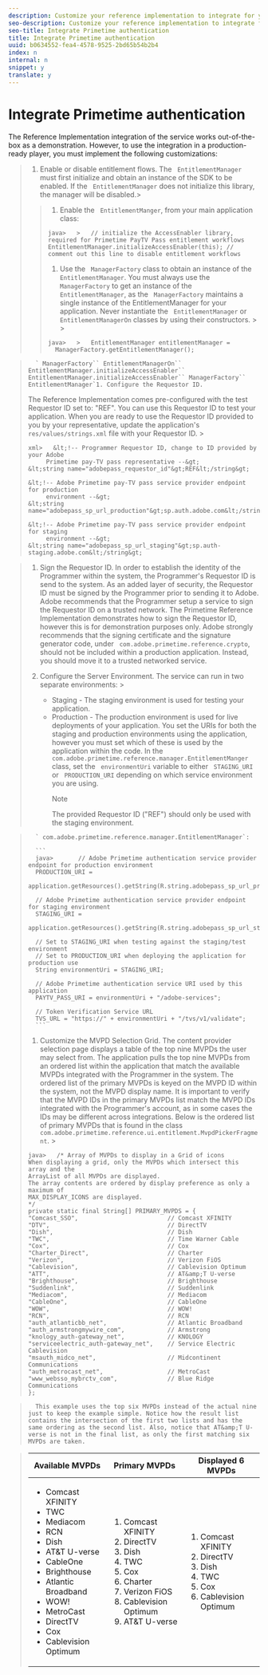 ```yaml
---
description: Customize your reference implementation to integrate for your production environment.
seo-description: Customize your reference implementation to integrate for your production environment.
seo-title: Integrate Primetime authentication
title: Integrate Primetime authentication
uuid: b0634552-fea4-4578-9525-2bd65b54b2b4
index: n
internal: n
snippet: y
translate: y
---
```


# Integrate Primetime authentication

The Reference Implementation integration of the  service works out-of-the-box as a demonstration. However, to use the integration in a production-ready player, you must implement the following customizations:

>1. Enable or disable entitlement flows.
>   The ` EntitlementManager` must first initialize and obtain an instance of the  SDK to be enabled. If the ` EntitlementManager` does not initialize this library, the manager will be disabled.>
>   >1. Enable the ` EntitlementManger`, from your main application class:
>   >
>   >   ```
>   >   java>   >   // initialize the AccessEnabler library, required for Primetime PayTV Pass entitlement workflows 
>   >   EntitlementManager.initializeAccessEnabler(this); // comment out this line to disable entitlement workflows
>   >   ```
>   >
>   >1. Use the ` ManagerFactory` class to obtain an instance of the ` EntitlementManager`.
>   >   You must always use the ` ManagerFactory` to get an instance of the ` EntitlementManager`, as the ` ManagerFactory` maintains a single instance of the EntitlementManager for your application. Never instantiate the ` EntitlementManager` or ` EntitlementManagerOn` classes by using their constructors. >   >
>   >   ```
>   >   java>   >   EntitlementManager entitlementManager =  
>   >     ManagerFactory.getEntitlementManager();
>   >   ```
>   >

>       ` ManagerFactory`` EntitlementManagerOn`` EntitlementManager.initializeAccessEnabler`` EntitlementManager.initializeAccessEnabler`` ManagerFactory`` EntitlementManager`1. Configure the Requestor ID.
>   The Reference Implementation comes pre-configured with the test Requestor ID set to: "REF". You can use this Requestor ID to test your application. When you are ready to use the Requestor ID provided to you by your representative, update the application's ` res/values/strings.xml` file with your Requestor ID. >
>   ```
>   xml>   &lt;!-- Programmer Requestor ID, change to ID provided by your Adobe  
>        Primetime pay-TV pass representative --&gt; 
>   &lt;string name="adobepass_requestor_id"&gt;REF&lt;/string&gt; 
>    
>   &lt;!-- Adobe Primetime pay-TV pass service provider endpoint for production 
>        environment --&gt; 
>   &lt;string name="adobepass_sp_url_production"&gt;sp.auth.adobe.com&lt;/string&gt; 
>    
>   &lt;!-- Adobe Primetime pay-TV pass service provider endpoint for staging  
>        environment --&gt; 
>   &lt;string name="adobepass_sp_url_staging"&gt;sp.auth-staging.adobe.com&lt;/string&gt;
>   ```
>

>1. Sign the Requestor ID.
>   In order to establish the identity of the Programmer within the system, the Programmer's Requestor ID is send to the  system. As an added layer of security, the Requestor ID must be signed by the Programmer prior to sending it to Adobe. Adobe recommends that the Programmer setup a service to sign the Requestor ID on a trusted network. The Primetime Reference Implementation demonstrates how to sign the Requestor ID, however this is for demonstration purposes only. Adobe strongly recommends that the signing certificate and the signature generator code, under ` com.adobe.primetime.reference.crypto`, should not be included within a production application. Instead, you should move it to a trusted networked service.
>
>1. Configure the Server Environment.
>       The service can run in two separate environments: >    
>    * Staging - The staging environment is used for testing your application.
>    * Production - The production environment is used for live deployments of your application.
>       You set the URIs for both the staging and production environments using the application, however you must set which of these is used by the application within the code. In the ` com.adobe.primetime.reference.manager.EntitlementManger` class, set the ` environmentUri` variable to either ` STAGING_URI` or ` PRODUCTION_URI` depending on which  service environment you are using. 
>       >[!NOTE]
>       >
>       >The provided Requestor ID ("REF") should only be used with the staging environment.

>       ` com.adobe.primetime.reference.manager.EntitlementManager`:
>    
>       ```
>       java>       // Adobe Primetime authentication service provider endpoint for production environment 
>       PRODUCTION_URI = 
>         application.getResources().getString(R.string.adobepass_sp_url_production); 
>        
>       // Adobe Primetime authentication service provider endpoint for staging environment 
>       STAGING_URI = 
>         application.getResources().getString(R.string.adobepass_sp_url_staging); 
>        
>       // Set to STAGING_URI when testing against the staging/test environment 
>       // Set to PRODUCTION_URI when deploying the application for production use 
>       String environmentUri = STAGING_URI; 
>        
>       // Adobe Primetime authentication service URI used by this application 
>       PAYTV_PASS_URI = environmentUri + "/adobe-services"; 
>        
>       // Token Verification Service URL 
>       TVS_URL = "https://" + environmentUri + "/tvs/v1/validate";
>       ```
>    
>1. Customize the MVPD Selection Grid.
>   The content provider selection page displays a table of the top nine MVPDs the user may select from. The application pulls the top nine MVPDs from an ordered list within the application that match the available MVPDs integrated with the Programmer in the system. The ordered list of the primary MVPDs is keyed on the MVPD ID within the  system, not the MVPD display name. It is important to verify that the MVPD IDs in the primary MVPDs list match the MVPD IDs integrated with the Programmer's account, as in some cases the IDs may be different across integrations. Below is the ordered list of primary MVPDs that is found in the class ` com.adobe.primetime.reference.ui.entitlement.MvpdPickerFragment`. >
>   ```
>   java>   /* Array of MVPDs to display in a Grid of icons 
>   When displaying a grid, only the MVPDs which intersect this array and the 
>   ArrayList of all MVPDs are displayed. 
>   The array contents are ordered by display preference as only a maximum of 
>   MAX_DISPLAY_ICONS are displayed. 
>   */ 
>   private static final String[] PRIMARY_MVPDS = { 
>   "Comcast_SSO",                         // Comcast XFINITY 
>   "DTV",                                 // DirectTV 
>   "Dish",                                // Dish 
>   "TWC",                                 // Time Warner Cable 
>   "Cox",                                 // Cox 
>   "Charter_Direct",                      // Charter 
>   "Verizon",                             // Verizon FiOS 
>   "Cablevision",                         // Cablevision Optimum 
>   "ATT",                                 // AT&amp;T U-verse 
>   "Brighthouse",                         // Brighthouse 
>   "Suddenlink",                          // Suddenlink 
>   "Mediacom",                            // Mediacom 
>   "CableOne",                            // CableOne 
>   "WOW",                                 // WOW! 
>   "RCN",                                 // RCN 
>   "auth_atlanticbb_net",                 // Atlantic Broadband 
>   "auth_armstrongmywire_com",            // Armstrong 
>   "knology_auth-gateway_net",            // KNOLOGY 
>   "serviceelectric_auth-gateway_net",    // Service Electric Cablevision 
>   "msauth_midco_net",                    // Midcontinent Communications 
>   "auth_metrocast_net",                  // MetroCast 
>   "www_websso_mybrctv_com",              // Blue Ridge Communications 
>   };
>   ```
>

>       This example uses the top six MVPDs instead of the actual nine just to keep the example simple. Notice how the result list contains the intersection of the first two lists and has the same ordering as the second list. Also, notice that AT&amp;T U-verse is not in the final list, as only the first matching six MVPDs are taken.

>    <table id="table_jfv_pyt_xp"> 
 <thead> 
  <tr> 
   <th class="entry"> Available MVPDs </th> 
   <th class="entry"> Primary MVPDs </th> 
   <th class="entry"> Displayed 6 MVPDs </th> 
  </tr> 
 </thead>
 <tbody> 
  <tr> 
   <td> 
    <ul id="ul_tnh_dzt_xp"> 
     <li>Comcast XFINITY</li> 
     <li>TWC</li> 
     <li>Mediacom</li> 
     <li>RCN</li> 
     <li>Dish</li> 
     <li>AT&amp;T U-verse</li> 
     <li>CableOne</li> 
     <li>Brighthouse</li> 
     <li>Atlantic Broadband</li> 
     <li>WOW!</li> 
     <li>MetroCast</li> 
     <li>DirectTV</li> 
     <li>Cox</li> 
     <li>Cablevision Optimum</li> 
    </ul> </td> 
   <td> 
    <ol id="ol_xp4_2zt_xp"> 
     <li>Comcast XFINITY</li> 
     <li>DirectTV</li> 
     <li>Dish</li> 
     <li>TWC</li> 
     <li>Cox</li> 
     <li>Charter</li> 
     <li>Verizon FiOS</li> 
     <li>Cablevision Optimum</li> 
     <li>AT&amp;T U-verse</li> 
    </ol> </td> 
   <td> 
    <ol id="ol_ggx_2zt_xp"> 
     <li>Comcast XFINITY</li> 
     <li>DirectTV</li> 
     <li>Dish</li> 
     <li>TWC</li> 
     <li>Cox</li> 
     <li>Cablevision Optimum</li> 
    </ol> </td> 
  </tr> 
 </tbody> 
</table>

